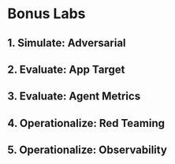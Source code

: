 # Bonus Labs

## 1. Simulate: Adversarial

## 2. Evaluate: App Target

## 3. Evaluate: Agent Metrics

## 4. Operationalize: Red Teaming

## 5. Operationalize: Observability

